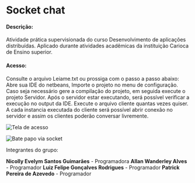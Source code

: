 # Socket chat

#### Descrição:
Atividade prática supervisionada do curso Desenvolvimento de aplicações distribuídas. Aplicado durante atividades acadêmicas da instituição Carioca de Ensino superior.
#### Acesso:
Consulte o arquivo Leiame.txt ou prossiga com o passo a passo abaixo:
Abre sua IDE do netbeans, Importe o projeto no menu de configuração.
Caso seja necessário gere a compilação do projeto, em seguida execute o projeto Servidor.
Após o servidor estar executando, será possível verificar a execução no output da IDE. Execute o arquivo cliente quantas vezes quiser.
A cada instancia executada do cliente será possível abrir conexão no servidor e assim os clientes poderão conversar livremente.

![Tela de acesso](https://i.imgur.com/ZqkV6Sv.png)

![Bate papo via socket](https://i.imgur.com/vdjSmtQ.png)

Integrantes do grupo:

**Nicolly Evelym Santos Guimarães** - Programadora
**Allan Wanderley Alves** - Programador
**Luiz Felipe Gonçalves Rodrigues** - Programador
**Patrick Pereira de Azevedo** - Programador
